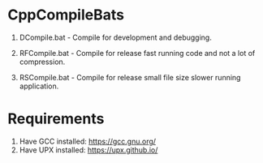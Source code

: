 # CppCompileBats

1. DCompile.bat - Compile for development and debugging.
    
2. RFCompile.bat - Compile for release fast running code and not a lot of compression.

3. RSCompile.bat - Compile for release small file size slower running application.

# Requirements

1. Have GCC installed: https://gcc.gnu.org/
2. Have UPX installed: https://upx.github.io/
